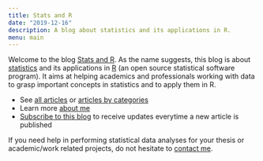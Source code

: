```yaml
---
title: Stats and R
date: "2019-12-16"
description: A blog about statistics and its applications in R.
menu: main
---
```


Welcome to the blog [Stats and R](/). As the name suggests, this blog is about [statistics](/tags/statistics/) and its applications in [R](/tags/r/) (an open source statistical software program). It aims at helping academics and professionals working with data to grasp important concepts in statistics and to apply them in R.

* See [all articles](/blog/) or [articles by categories](/tags/)
* Learn more [about me](/about/)
* [Subscribe to this blog](/subscribe/) to receive updates everytime a new article is published

If you need help in performing statistical data analyses for your thesis or academic/work related projects, do not hesitate to [contact me](/contact/).
